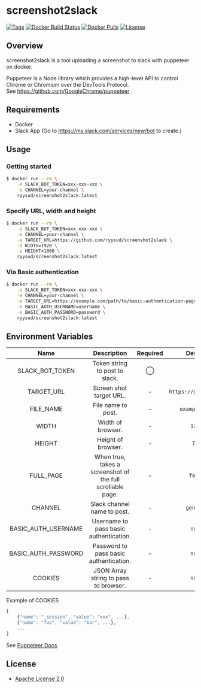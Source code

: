 # screenshot2slack

[![Tags](https://img.shields.io/github/tag/ryysud/screenshot2slack.svg?style=flat-square)](https://github.com/ryysud/screenshot2slack/tags)
[![Docker Build Status](https://img.shields.io/docker/build/ryysud/screenshot2slack.svg?style=flat-square)](https://hub.docker.com/r/ryysud/screenshot2slack/builds)
[![Docker Pulls](https://img.shields.io/docker/pulls/ryysud/screenshot2slack.svg?style=flat-square)](https://hub.docker.com/r/ryysud/screenshot2slack)
[![License](https://img.shields.io/badge/License-Apache%202.0-blue.svg)](https://opensource.org/licenses/Apache-2.0)

## Overview

screenshot2slack is a tool uploading a screenshot to slack with puppeteer on docker.

Puppeteer is a Node library which provides a high-level API to control Chrome or Chromium over the DevTools Protocol.<br>
See https://github.com/GoogleChrome/puppeteer .

## Requirements

- Docker
- Slack App (Go to https://my.slack.com/services/new/bot to create.)

## Usage

### Getting started

```bash
$ docker run --rm \
    -e SLACK_BOT_TOKEN=xxx-xxx-xxx \
    -e CHANNEL=your-channel \
    ryysud/screenshot2slack:latest
```

### Specify URL, width and height

```bash
$ docker run --rm \
    -e SLACK_BOT_TOKEN=xxx-xxx-xxx \
    -e CHANNEL=your-channel \
    -e TARGET_URL=https://github.com/ryysud/screenshot2slack \
    -e WIDTH=1920 \
    -e HEIGHT=1080 \
    ryysud/screenshot2slack:latest
```

### Via Basic authentication

```bash
$ docker run --rm \
    -e SLACK_BOT_TOKEN=xxx-xxx-xxx \
    -e CHANNEL=your-channel \
    -e TARGET_URL=https://example.com/path/to/basic-authentication-page \
    -e BASIC_AUTH_USERNAME=username \
    -e BASIC_AUTH_PASSWORD=password \
    ryysud/screenshot2slack:latest
```

## Environment Variables

| Name | Description | Required | Default |
| :-: | :-: | :-: | :-: |
| SLACK_BOT_TOKEN | Token string to post to slack. | ◯ | - |
| TARGET_URL | Screen shot target URL. | - | `https://github.com` |
| FILE_NAME | File name to post. | - | `example.png` |
| WIDTH | Width of browser. | - | `1280` |
| HEIGHT | Height of browser. | - | `768` |
| FULL_PAGE | When true, takes a screenshot of the full scrollable page. | - | `false` |
| CHANNEL | Slack channel name to post. | - | `general` |
| BASIC_AUTH_USERNAME | Username to pass basic authentication. | - | `null` |
| BASIC_AUTH_PASSWORD | Password to pass basic authentication. | - | `null` |
| COOKIES | JSON Array string to pass to browser. | - | `null` |

Example of COOKIES

```javascript
[
    {"name": "_session", "value": "xxx", ...},
    {"name": "foo", "value": "bar", ...},
    ...
]
```

See [Puppeteer Docs](https://pptr.dev/#?product=Puppeteer&version=v1.8.0&show=api-pagesetcookiecookies).

## License

- [Apache License 2.0](https://github.com/ryysud/screenshot2slack/blob/master/LICENSE)
